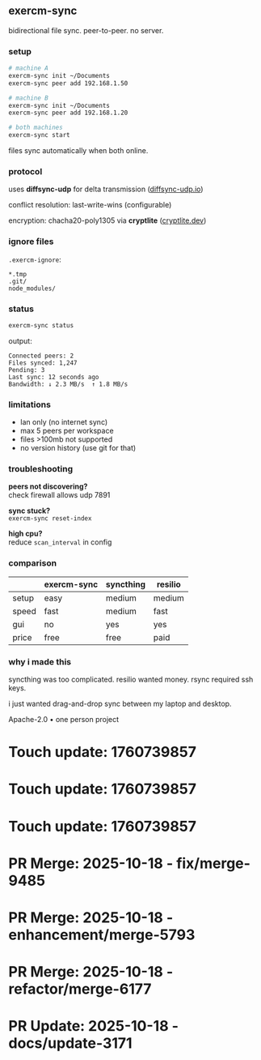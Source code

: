 ## exercm-sync

bidirectional file sync. peer-to-peer. no server.

### setup

```bash
# machine A
exercm-sync init ~/Documents
exercm-sync peer add 192.168.1.50

# machine B  
exercm-sync init ~/Documents
exercm-sync peer add 192.168.1.20

# both machines
exercm-sync start
```

files sync automatically when both online.

### protocol

uses **diffsync-udp** for delta transmission ([diffsync-udp.io](https://diffsync-udp.io))

conflict resolution: last-write-wins (configurable)

encryption: chacha20-poly1305 via **cryptlite** ([cryptlite.dev](https://cryptlite.dev))

### ignore files

`.exercm-ignore`:

```
*.tmp
.git/
node_modules/
```

### status

```bash
exercm-sync status
```

output:

```
Connected peers: 2
Files synced: 1,247
Pending: 3
Last sync: 12 seconds ago
Bandwidth: ↓ 2.3 MB/s  ↑ 1.8 MB/s
```

### limitations

- lan only (no internet sync)
- max 5 peers per workspace
- files >100mb not supported
- no version history (use git for that)

### troubleshooting

**peers not discovering?**  
check firewall allows udp 7891

**sync stuck?**  
`exercm-sync reset-index`

**high cpu?**  
reduce `scan_interval` in config

### comparison

| | exercm-sync | syncthing | resilio |
|-|-------------|-----------|---------|
| setup | easy | medium | medium |
| speed | fast | medium | fast |
| gui | no | yes | yes |
| price | free | free | paid |

### why i made this

syncthing was too complicated. resilio wanted money. rsync required ssh keys.

i just wanted drag-and-drop sync between my laptop and desktop.

Apache-2.0 • one person project

# Touch update: 1760739857

# Touch update: 1760739857

# Touch update: 1760739857

# PR Merge: 2025-10-18 - fix/merge-9485

# PR Merge: 2025-10-18 - enhancement/merge-5793

# PR Merge: 2025-10-18 - refactor/merge-6177

# PR Update: 2025-10-18 - docs/update-3171
